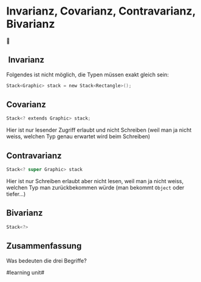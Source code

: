 # Invarianz, Covarianz, Contravarianz, Bivarianz
🦆

##  Invarianz

Folgendes ist nicht möglich, die Typen müssen exakt gleich sein:

```swift
Stack<Graphic> stack = new Stack<Rectangle>();
```

## Covarianz

```swift
Stack<? extends Graphic> stack;
```

Hier ist nur lesender Zugriff erlaubt und nicht Schreiben (weil man ja nicht weiss, welchen Typ genau erwartet wird beim Schreiben)

## Contravarianz

```swift
Stack<? super Graphic> stack
```

Hier ist nur Schreiben erlaubt aber nicht lesen, weil man ja nicht weiss, welchen Typ man zurückbekommen würde (man bekommt `Object` oder tiefer…)

## Bivarianz

```swift
Stack<?>
```

## Zusammenfassung
Was bedeuten die drei Begriffe?

#learning unit#